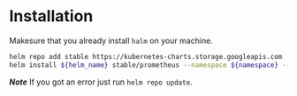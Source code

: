 # Installation

Makesure that you already install `halm` on your machine.

```bash
helm repo add stable https://kubernetes-charts.storage.googleapis.com
helm install ${helm_name} stable/prometheus --namespace ${namespace} --set alertmanager.persistentVolume.storageClass="gp2",server.persistentVolume.storageClass="gp2"
```

***Note*** If you got an error just run `helm repo update`.
